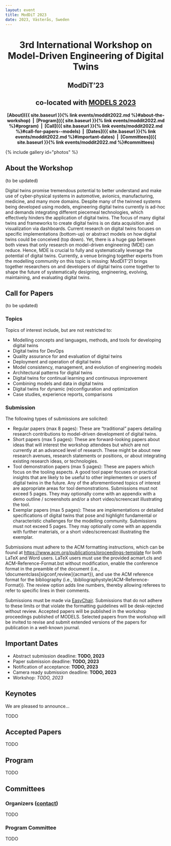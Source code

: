```yaml
---
layout: event
title: ModDiT 2023
date: 2023, Västerås, Sweden
---
```


<style type="text/css">
  ul li ul {
    margin-top: 0;
  }
</style>

<style>
 .grid {
  display: flex;
 }
.col-1-2 {
  flex: 1;
}
.cole-1-2:last-child {
  margin-left: 20px;
}
</style>

<div style="text-align: center;" markdown="1">


# 3rd International Workshop on Model-Driven Engineering of Digital Twins

## ModDiT’23
## co-located with [MODELS 2023](http://www.modelsconference.org/)

<strong>[About]({{ site.baseurl }}{% link events/moddit2022.md %}#about-the-workshop)  |  [Program]({{ site.baseurl }}{% link events/moddit2022.md %}#program)  |  [Call]({{ site.baseurl }}{% link events/moddit2022.md %}#call-for-papers--models)  |  [Dates]({{ site.baseurl }}{% link events/moddit2022.md %}#important-dates)  |  [Committees]({{ site.baseurl }}{% link events/moddit2022.md %}#committees)</strong>

<!-- <div style="color:red;" markdown="1">
## Public collaborative document for discussions and feedback during the workshop: [link](https://uncloud.univ-nantes.fr/index.php/apps/onlyoffice/s/CXSDaABiWTYdJHp)
</div> -->

</div>

{% include gallery id="photos" %}


## About the Workshop

(to be updated)

Digital twins promise tremendous potential to better understand and make use of cyber-physical systems in automotive, avionics, manufacturing, medicine, and many more domains. Despite many of the twinned systems being developed using models, engineering digital twins currently is ad-hoc and demands integrating different piecemeal technologies, which effectively hinders the application of digital twins. The focus of many digital twins and frameworks to create digital twins is on data acquisition and visualization via dashboards. Current research on digital twins focuses on specific implementations (bottom-up) or abstract models on how digital twins could be conceived (top down). Yet, there is a huge gap between both views that only research on model-driven engineering (MDE) can reduce. Hence, MDE is crucial to fully and systematically leverage the potential of digital twins. Currently, a venue bringing together experts from the modelling community on this topic is missing: ModDIT’21 brings together researchers on and developers of digital twins come together to shape the future of systematically designing, engineering, evolving, maintaining, and evaluating digital twins.

## Call for Papers

(to be updated)

### Topics

Topics of interest include, but are not restricted to:

-	Modelling concepts and languages, methods, and tools for developing digital twins
-	Digital twins for DevOps
-	Quality assurance for and evaluation of digital twins
-	Deployment and operation of digital twins
-	Model consistency, management, and evolution of engineering models
-	Architectural patterns for digital twins
-	Digital twins for continual learning and continuous improvement
-	Combining models and data in digital twins
-	Digital twins for dynamic (re)configuration and optimization
-	Case studies, experience reports, comparisons

### Submission

The following types of submissions are solicited:

-	Regular papers (max 8 pages): These are “traditional” papers detailing research contributions to model-driven development of digital twins.
-	Short papers (max 5 pages): These are forward-looking papers about ideas that will interest the workshop attendees but which are not currently at an advanced level of research. These might be about new research avenues, research statements or positions, or about integrating existing research ideas, or technologies.
-	Tool demonstration papers (max 5 pages): These are papers which focus on the tooling aspects. A good tool paper focuses on practical insights that are likely to be useful to other implementers or users of digital twins in the future. Any of the aforementioned topics of interest are appropriate areas for tool demonstrations. Submissions must not exceed 5 pages. They may optionally come with an appendix with a demo outline / screenshots and/or a short video/screencast illustrating the tool.
-	Exemplar papers (max 5 pages): These are implementations or detailed specifications of digital twins that pose and highlight fundamental or characteristic challenges for the modelling community. Submissions must not exceed 5 pages. They may optionally come with an appendix with further materials, or a short video/screencast illustrating the exemplar.

Submissions must adhere to the ACM formatting instructions, which can be found at https://www.acm.org/publications/proceedings-template for both LaTeX and Word users. LaTeX users must use the provided acmart.cls and ACM-Reference-Format.bst without modification, enable the conference format in the preamble of the document (i.e., \documentclass[sigconf,review]{acmart}), and use the ACM reference format for the bibliography (i.e., \bibliographystyle{ACM-Reference-Format}). The review option adds line numbers, thereby allowing referees to refer to specific lines in their comments.

Submissions must be made via [EasyChair](https://easychair.org/conferences/?conf=moddit22).
Submissions that do not adhere to these limits or that violate the formatting guidelines will be desk-rejected without review. Accepted papers will be published in the workshop proceedings published of MODELS. Selected papers from the workshop will be invited to revise and submit extended versions of the papers for publication in a well-known journal.

## Important Dates

- Abstract submission deadline: **TODO, 2023**
- Paper submission deadline: **TODO, 2023**
- Notification of acceptance: **TODO, 2023**
- Camera ready submission deadline: **TODO, 2023**
- Workshop: **TODO*, 2023*

## Keynotes

We are pleased to announce... 

TODO 

## Accepted Papers

TODO

## Program

TODO

## Committees

### Organizers ([contact](mailto:moddit23@easychair.org))

TODO

### Program Committee

TODO

